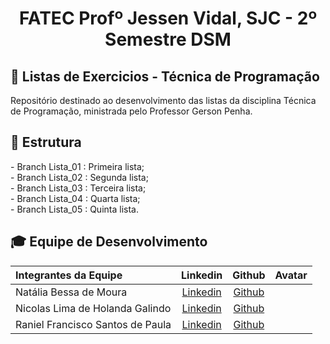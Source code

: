 <p align="center">
<h1 align="center"> FATEC Profº Jessen Vidal, SJC - 2º Semestre DSM </h1>

<h2> 📑 Listas de Exercicios - Técnica de Programação  </h2>
  Repositório destinado ao desenvolvimento das listas da disciplina Técnica de Programação, ministrada pelo Professor Gerson Penha.


<h2> 📑 Estrutura  </h2>
 - Branch Lista_01 : Primeira lista; <br>
 - Branch Lista_02 : Segunda lista; <br>
 - Branch Lista_03 : Terceira lista; <br>
 - Branch Lista_04 : Quarta lista; <br>
 - Branch Lista_05 : Quinta lista. <br>


<div id='equipe'>
<h2> 🎓 Equipe de Desenvolvimento </h2>

|Integrantes da Equipe|Linkedin|Github|Avatar|
|:---------|:-------:|:------:|:------:|
|Natália Bessa de Moura|[Linkedin](https://www.linkedin.com/in/natalia-bessa-59b671220/) | [Github](https://github.com/lirabessa)|
|Nicolas Lima de Holanda Galindo|[Linkedin](https://www.linkedin.com/in/nicolas-lima-2a75a3220/) | [Github](https://github.com/Nicolas734)|
|Raniel Francisco Santos de Paula|[Linkedin](https://www.linkedin.com/in/raniel-santos-204878222/)| [Github](https://github.com/Raniel-Santos)|
  
